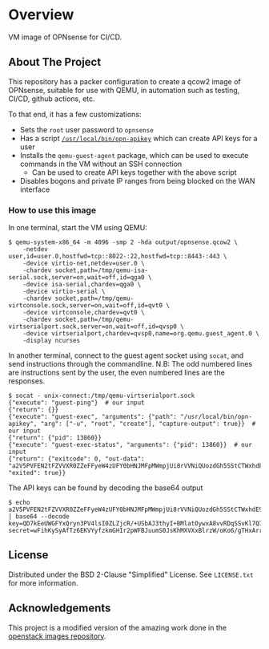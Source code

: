 # Overview
    
VM image of OPNsense for CI/CD.

## About The Project

This repository has a packer configuration to create a qcow2 image of OPNsense, suitable for use with QEMU, in automation such as testing, CI/CD, github actions, etc.

To that end, it has a few customizations:
- Sets the `root` user password to `opnsense`
- Has a script [`/usr/local/bin/opn-apikey`](http/opn-apikey) which can create API keys for a user
- Installs the `qemu-guest-agent` package, which can be used to execute commands in the VM without an SSH connection
  - Can be used to create API keys together with the above script
- Disables bogons and private IP ranges from being blocked on the WAN interface

### How to use this image

In one terminal, start the VM using QEMU:

```
$ qemu-system-x86_64 -m 4096 -smp 2 -hda output/opnsense.qcow2 \
    -netdev user,id=user.0,hostfwd=tcp::8022-:22,hostfwd=tcp::8443-:443 \
    -device virtio-net,netdev=user.0 \
    -chardev socket,path=/tmp/qemu-isa-serial.sock,server=on,wait=off,id=qga0 \
    -device isa-serial,chardev=qga0 \
    -device virtio-serial \
    -chardev socket,path=/tmp/qemu-virtconsole.sock,server=on,wait=off,id=qvt0 \
    -device virtconsole,chardev=qvt0 \
    -chardev socket,path=/tmp/qemu-virtserialport.sock,server=on,wait=off,id=qvsp0 \
    -device virtserialport,chardev=qvsp0,name=org.qemu.guest_agent.0 \
    -display ncurses
```

In another terminal, connect to the guest agent socket using `socat`, and send instructions through the commandline.
N.B: The odd numbered lines are instructions sent by the user, the even numbered lines are the responses.

```
$ socat - unix-connect:/tmp/qemu-virtserialport.sock
{"execute": "guest-ping"}  # our input
{"return": {}}
{"execute": "guest-exec", "arguments": {"path": "/usr/local/bin/opn-apikey", "arg": ["-u", "root", "create"], "capture-output": true}}  # our input
{"return": {"pid": 13860}}
{"execute": "guest-exec-status", "arguments": {"pid": 13860}}  # our input
{"return": {"exitcode": 0, "out-data": "a2V5PVFEN2tFZVVXR0ZZeFFyeW4zUFY0bHNJMFpMWmpjUi8rVVNiQUozdGh5SStCTWxhdE95d3hBOHZ2UkRxU1N2S2w3UTcwNnNaaFZERHhNb0pYCnNlY3JldD13RmloS3lTeUFmVHo2RUtWWXlmemttR0hJcjJwV0ZCSnV1bVMwSnNLaE1YVlh4Qmxyelcvb0tvNi9nVEh4QXJyTS9mSVI3V2RXTDVVUTNkRQo=", "exited": true}}
```

The API keys can be found by decoding the base64 output
```
$ echo a2V5PVFEN2tFZVVXR0ZZeFFyeW4zUFY0bHNJMFpMWmpjUi8rVVNiQUozdGh5SStCTWxhdE95d3hBOHZ2UkRxU1N2S2w3UTcwNnNaaFZERHhNb0pYCnNlY3JldD13RmloS3lTeUFmVHo2RUtWWXlmemttR0hJcjJwV0ZCSnV1bVMwSnNLaE1YVlh4Qmxyelcvb0tvNi9nVEh4QXJyTS9mSVI3V2RXTDVVUTNkRQo= | base64 --decode
key=QD7kEeUWGFYxQryn3PV4lsI0ZLZjcR/+USbAJ3thyI+BMlatOywxA8vvRDqSSvKl7Q706sZhVDDxMoJX
secret=wFihKySyAfTz6EKVYyfzkmGHIr2pWFBJuumS0JsKhMXVXxBlrzW/oKo6/gTHxArrM/fIR7WdWL5UQ3dE
```

## License

Distributed under the BSD 2-Clause "Simplified" License. See `LICENSE.txt` for more information.

## Acknowledgements

This project is a modified version of the amazing work done in the [openstack images repository](https://gitlab.com/open-images/opnsense).
